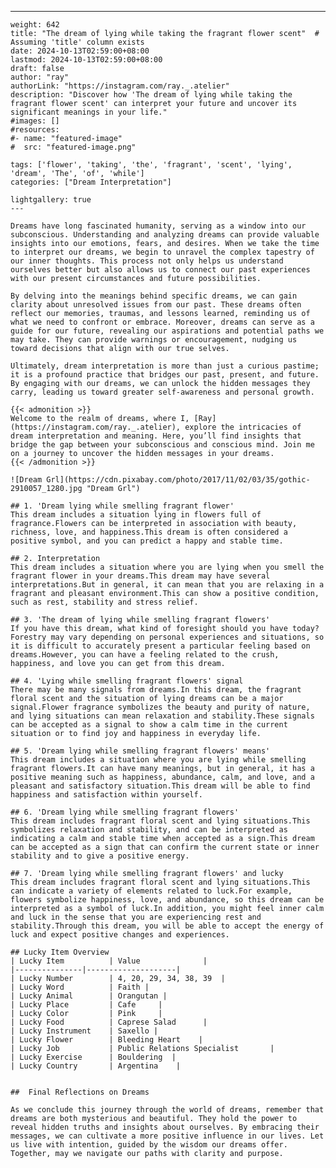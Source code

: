 ---
    weight: 642
    title: "The dream of lying while taking the fragrant flower scent"  # Assuming 'title' column exists
    date: 2024-10-13T02:59:00+08:00
    lastmod: 2024-10-13T02:59:00+08:00
    draft: false
    author: "ray"
    authorLink: "https://instagram.com/ray._.atelier"
    description: "Discover how 'The dream of lying while taking the fragrant flower scent' can interpret your future and uncover its significant meanings in your life."
    #images: []
    #resources:
    #- name: "featured-image"
    #  src: "featured-image.png"
    
    tags: ['flower', 'taking', 'the', 'fragrant', 'scent', 'lying', 'dream', 'The', 'of', 'while']
    categories: ["Dream Interpretation"]
    
    lightgallery: true
    ---
    
    Dreams have long fascinated humanity, serving as a window into our subconscious. Understanding and analyzing dreams can provide valuable insights into our emotions, fears, and desires. When we take the time to interpret our dreams, we begin to unravel the complex tapestry of our inner thoughts. This process not only helps us understand ourselves better but also allows us to connect our past experiences with our present circumstances and future possibilities.
    
    By delving into the meanings behind specific dreams, we can gain clarity about unresolved issues from our past. These dreams often reflect our memories, traumas, and lessons learned, reminding us of what we need to confront or embrace. Moreover, dreams can serve as a guide for our future, revealing our aspirations and potential paths we may take. They can provide warnings or encouragement, nudging us toward decisions that align with our true selves.
    
    Ultimately, dream interpretation is more than just a curious pastime; it is a profound practice that bridges our past, present, and future. By engaging with our dreams, we can unlock the hidden messages they carry, leading us toward greater self-awareness and personal growth.
    
    {{< admonition >}}
    Welcome to the realm of dreams, where I, [Ray](https://instagram.com/ray._.atelier), explore the intricacies of dream interpretation and meaning. Here, you’ll find insights that bridge the gap between your subconscious and conscious mind. Join me on a journey to uncover the hidden messages in your dreams.
    {{< /admonition >}}
    
    ![Dream Grl](https://cdn.pixabay.com/photo/2017/11/02/03/35/gothic-2910057_1280.jpg "Dream Grl")
    
    ## 1. 'Dream lying while smelling fragrant flower'
    This dream includes a situation lying in flowers full of fragrance.Flowers can be interpreted in association with beauty, richness, love, and happiness.This dream is often considered a positive symbol, and you can predict a happy and stable time.
    
    ## 2. Interpretation
    This dream includes a situation where you are lying when you smell the fragrant flower in your dreams.This dream may have several interpretations.But in general, it can mean that you are relaxing in a fragrant and pleasant environment.This can show a positive condition, such as rest, stability and stress relief.
    
    ## 3. 'The dream of lying while smelling fragrant flowers'
    If you have this dream, what kind of foresight should you have today?Forestry may vary depending on personal experiences and situations, so it is difficult to accurately present a particular feeling based on dreams.However, you can have a feeling related to the crush, happiness, and love you can get from this dream.
    
    ## 4. 'Lying while smelling fragrant flowers' signal
    There may be many signals from dreams.In this dream, the fragrant floral scent and the situation of lying dreams can be a major signal.Flower fragrance symbolizes the beauty and purity of nature, and lying situations can mean relaxation and stability.These signals can be accepted as a signal to show a calm time in the current situation or to find joy and happiness in everyday life.
    
    ## 5. 'Dream lying while smelling fragrant flowers' means'
    This dream includes a situation where you are lying while smelling fragrant flowers.It can have many meanings, but in general, it has a positive meaning such as happiness, abundance, calm, and love, and a pleasant and satisfactory situation.This dream will be able to find happiness and satisfaction within yourself.
    
    ## 6. 'Dream lying while smelling fragrant flowers'
    This dream includes fragrant floral scent and lying situations.This symbolizes relaxation and stability, and can be interpreted as indicating a calm and stable time when accepted as a sign.This dream can be accepted as a sign that can confirm the current state or inner stability and to give a positive energy.
    
    ## 7. 'Dream lying while smelling fragrant flowers' and lucky
    This dream includes fragrant floral scent and lying situations.This can indicate a variety of elements related to luck.For example, flowers symbolize happiness, love, and abundance, so this dream can be interpreted as a symbol of luck.In addition, you might feel inner calm and luck in the sense that you are experiencing rest and stability.Through this dream, you will be able to accept the energy of luck and expect positive changes and experiences.
    
    ## Lucky Item Overview
    | Lucky Item          | Value              |
    |---------------|--------------------|
    | Lucky Number        | 4, 20, 29, 34, 38, 39  |
    | Lucky Word          | Faith |
    | Lucky Animal        | Orangutan |
    | Lucky Place         | Cafe     |
    | Lucky Color         | Pink     |
    | Lucky Food          | Caprese Salad      |
    | Lucky Instrument    | Saxello |
    | Lucky Flower        | Bleeding Heart    |
    | Lucky Job           | Public Relations Specialist       |
    | Lucky Exercise      | Bouldering  |
    | Lucky Country       | Argentina    |
    
    
    ##  Final Reflections on Dreams
    
    As we conclude this journey through the world of dreams, remember that dreams are both mysterious and beautiful. They hold the power to reveal hidden truths and insights about ourselves. By embracing their messages, we can cultivate a more positive influence in our lives. Let us live with intention, guided by the wisdom our dreams offer. Together, may we navigate our paths with clarity and purpose.
    